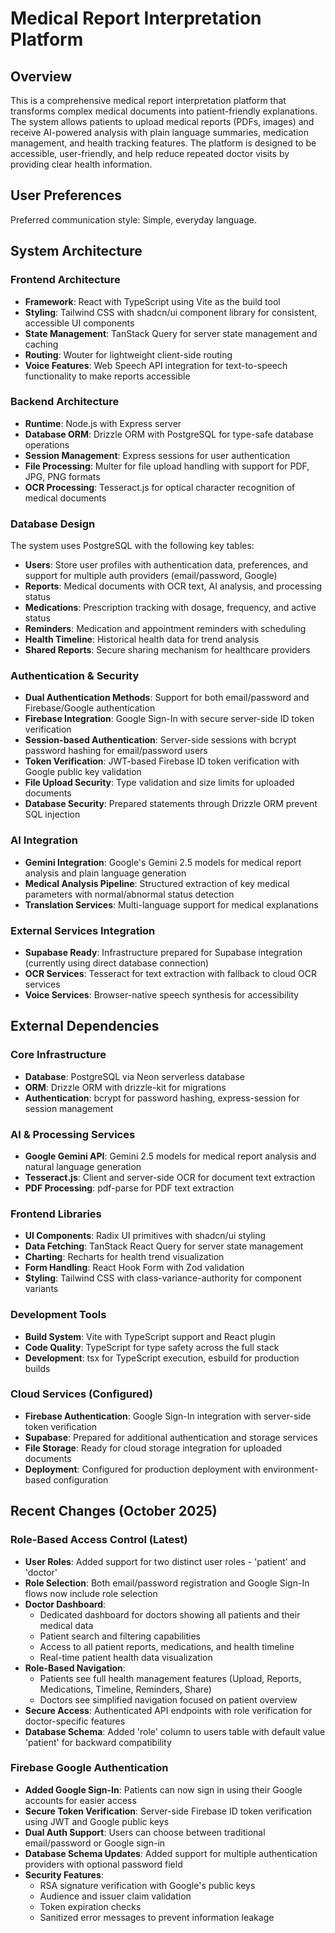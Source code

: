 # Medical Report Interpretation Platform

## Overview

This is a comprehensive medical report interpretation platform that transforms complex medical documents into patient-friendly explanations. The system allows patients to upload medical reports (PDFs, images) and receive AI-powered analysis with plain language summaries, medication management, and health tracking features. The platform is designed to be accessible, user-friendly, and help reduce repeated doctor visits by providing clear health information.

## User Preferences

Preferred communication style: Simple, everyday language.

## System Architecture

### Frontend Architecture
- **Framework**: React with TypeScript using Vite as the build tool
- **Styling**: Tailwind CSS with shadcn/ui component library for consistent, accessible UI components
- **State Management**: TanStack Query for server state management and caching
- **Routing**: Wouter for lightweight client-side routing
- **Voice Features**: Web Speech API integration for text-to-speech functionality to make reports accessible

### Backend Architecture
- **Runtime**: Node.js with Express server
- **Database ORM**: Drizzle ORM with PostgreSQL for type-safe database operations
- **Session Management**: Express sessions for user authentication
- **File Processing**: Multer for file upload handling with support for PDF, JPG, PNG formats
- **OCR Processing**: Tesseract.js for optical character recognition of medical documents

### Database Design
The system uses PostgreSQL with the following key tables:
- **Users**: Store user profiles with authentication data, preferences, and support for multiple auth providers (email/password, Google)
- **Reports**: Medical documents with OCR text, AI analysis, and processing status
- **Medications**: Prescription tracking with dosage, frequency, and active status
- **Reminders**: Medication and appointment reminders with scheduling
- **Health Timeline**: Historical health data for trend analysis
- **Shared Reports**: Secure sharing mechanism for healthcare providers

### Authentication & Security
- **Dual Authentication Methods**: Support for both email/password and Firebase/Google authentication
- **Firebase Integration**: Google Sign-In with secure server-side ID token verification
- **Session-based Authentication**: Server-side sessions with bcrypt password hashing for email/password users
- **Token Verification**: JWT-based Firebase ID token verification with Google public key validation
- **File Upload Security**: Type validation and size limits for uploaded documents
- **Database Security**: Prepared statements through Drizzle ORM prevent SQL injection

### AI Integration
- **Gemini Integration**: Google's Gemini 2.5 models for medical report analysis and plain language generation
- **Medical Analysis Pipeline**: Structured extraction of key medical parameters with normal/abnormal status detection
- **Translation Services**: Multi-language support for medical explanations

### External Services Integration
- **Supabase Ready**: Infrastructure prepared for Supabase integration (currently using direct database connection)
- **OCR Services**: Tesseract for text extraction with fallback to cloud OCR services
- **Voice Services**: Browser-native speech synthesis for accessibility

## External Dependencies

### Core Infrastructure
- **Database**: PostgreSQL via Neon serverless database
- **ORM**: Drizzle ORM with drizzle-kit for migrations
- **Authentication**: bcrypt for password hashing, express-session for session management

### AI & Processing Services
- **Google Gemini API**: Gemini 2.5 models for medical report analysis and natural language generation
- **Tesseract.js**: Client and server-side OCR for document text extraction
- **PDF Processing**: pdf-parse for PDF text extraction

### Frontend Libraries
- **UI Components**: Radix UI primitives with shadcn/ui styling
- **Data Fetching**: TanStack React Query for server state management
- **Charting**: Recharts for health trend visualization
- **Form Handling**: React Hook Form with Zod validation
- **Styling**: Tailwind CSS with class-variance-authority for component variants

### Development Tools
- **Build System**: Vite with TypeScript support and React plugin
- **Code Quality**: TypeScript for type safety across the full stack
- **Development**: tsx for TypeScript execution, esbuild for production builds

### Cloud Services (Configured)
- **Firebase Authentication**: Google Sign-In integration with server-side token verification
- **Supabase**: Prepared for additional authentication and storage services
- **File Storage**: Ready for cloud storage integration for uploaded documents
- **Deployment**: Configured for production deployment with environment-based configuration

## Recent Changes (October 2025)

### Role-Based Access Control (Latest)
- **User Roles**: Added support for two distinct user roles - 'patient' and 'doctor'
- **Role Selection**: Both email/password registration and Google Sign-In flows now include role selection
- **Doctor Dashboard**: 
  - Dedicated dashboard for doctors showing all patients and their medical data
  - Patient search and filtering capabilities
  - Access to all patient reports, medications, and health timeline
  - Real-time patient health data visualization
- **Role-Based Navigation**: 
  - Patients see full health management features (Upload, Reports, Medications, Timeline, Reminders, Share)
  - Doctors see simplified navigation focused on patient overview
- **Secure Access**: Authenticated API endpoints with role verification for doctor-specific features
- **Database Schema**: Added 'role' column to users table with default value 'patient' for backward compatibility

### Firebase Google Authentication
- **Added Google Sign-In**: Patients can now sign in using their Google accounts for easier access
- **Secure Token Verification**: Server-side Firebase ID token verification using JWT and Google public keys
- **Dual Auth Support**: Users can choose between traditional email/password or Google sign-in
- **Database Schema Updates**: Added support for multiple authentication providers with optional password field
- **Security Features**: 
  - RSA signature verification with Google's public keys
  - Audience and issuer claim validation
  - Token expiration checks
  - Sanitized error messages to prevent information leakage